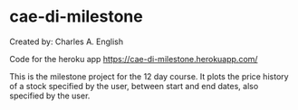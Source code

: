 # cae-di-milestone
Created by: Charles A. English

Code for the heroku app https://cae-di-milestone.herokuapp.com/

This is the milestone project for the 12 day course. It plots the price history of a stock specified by the user, between start and end dates, also specified by the user.

